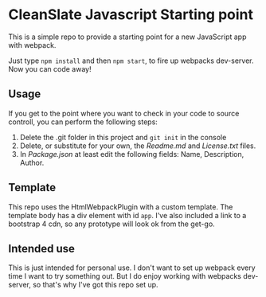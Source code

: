 # CleanSlate Javascript Starting point

This is a simple repo to provide a starting point for a new JavaScript app with webpack.

Just type `npm install` and then `npm start`, to fire up webpacks dev-server. Now you can code away!

## Usage
If you get to the point where you want to check in your code to source controll, you can perform the following steps:
1. Delete the .git folder in this project and `git init` in the console
2. Delete, or substitute for your own, the *Readme.md* and *License.txt* files.
3. In *Package.json* at least edit the following fields: Name, Description, Author.

## Template
This repo uses the HtmlWebpackPlugin with a custom template. The template body has a div element with id `app`. I've also included a link to a bootstrap 4 cdn, so any prototype will look ok from the get-go.

## Intended use
This is just intended for personal use. I don't want to set up webpack every time I want to try something out. But I do enjoy working with webpacks dev-server, so that's why I've got this repo set up. 
